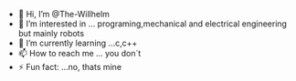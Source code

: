 - 👋 Hi, I’m @The-Willhelm
- 👀 I’m interested in ... programing,mechanical and electrical engineering but mainly robots
- 🌱 I’m currently learning ...c,c++
- 📫 How to reach me ... you don´t
- ⚡ Fun fact: ...no, thats mine

<!---
The-Willhelm/The-Willhelm is a ✨ special ✨ repository because its `README.md` (this file) appears on your GitHub profile.
You can click the Preview link to take a look at your changes.
--->
